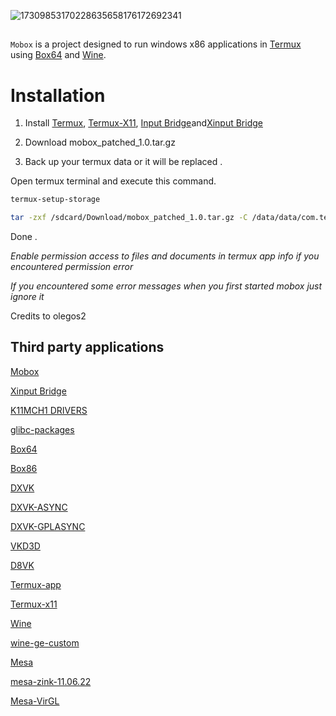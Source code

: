 ![17309853170228635658176172692341](https://github.com/user-attachments/assets/29444b1f-2342-40ba-b06e-e548dcc53643)

##

`Mobox` is a project designed to run windows x86 applications in [Termux](https://github.com/termux/termux-app) using [Box64](https://github.com/ptitSeb/box64) and [Wine](https://www.winehq.org/).

# Installation 

1. Install
[Termux](https://f-droid.org/repo/com.termux_118.apk),
[Termux-X11](https://raw.githubusercontent.com/olegos2/mobox/main/components/termux-x11.apk),
[Input Bridge](https://raw.githubusercontent.com/olegos2/mobox/main/components/inputbridge.apk)and[Xinput Bridge](https://github.com/Ilan12346-maya/XinputBridge/releases/download/1.35/XinputBridge_1.35.apk)

3. Download mobox_patched_1.0.tar.gz

4. Back up your termux data or it will be replaced .

Open termux terminal and execute this command. 
```bash
termux-setup-storage
```
```bash
tar -zxf /sdcard/Download/mobox_patched_1.0.tar.gz -C /data/data/com.termux/files --recursive-unlink --preserve-permissions
```
Done .

*Enable permission access to files and documents in termux app info if you encountered permission error*

*If you encountered some error messages when you first started mobox just ignore it*

Credits to olegos2

## Third party applications

[Mobox](https://github.com/olegos2/mobox)

[Xinput Bridge](https://github.com/Ilan12346-maya/XinputBridge)

[K11MCH1 DRIVERS](https://github.com/K11MCH1/WinlatorTurnipDrivers)

[glibc-packages](https://github.com/termux-pacman/glibc-packages)

[Box64](https://github.com/ptitSeb/box64)

[Box86](https://github.com/ptitSeb/box86)

[DXVK](https://github.com/doitsujin/dxvk)

[DXVK-ASYNC](https://github.com/Sporif/dxvk-async)

[DXVK-GPLASYNC](https://gitlab.com/Ph42oN/dxvk-gplasync)

[VKD3D](https://github.com/lutris/vkd3d)

[D8VK](https://github.com/AlpyneDreams/d8vk)

[Termux-app](https://github.com/termux/termux-app)

[Termux-x11](https://github.com/termux/termux-x11)

[Wine](https://wiki.winehq.org/Licensing)

[wine-ge-custom](https://github.com/GloriousEggroll/wine-ge-custom)

[Mesa](https://docs.mesa3d.org/license.html)

[mesa-zink-11.06.22](https://github.com/alexvorxx/mesa-zink-11.06.22)

[Mesa-VirGL](https://github.com/alexvorxx/Mesa-VirGL)


